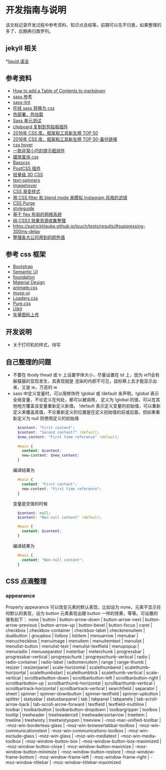 # 开发指南与说明
该文档记录开发过程中参考资料、知识点总结等。前期可以先不归类，如果整理的多了，后期再归类罗列。

## jekyll 相关

*[liquid 语法](https://liquid.bootcss.com/)

## 参考资料

* [How to add a Table of Contents to markdown](http://www.seanbuscay.com/blog/jekyll-toc-markdown/)
* [sass 参考](http://www.sass.hk/docs/)
* [sass-lint](https://github.com/sasstools/sass-lint)
* [在线 sass 转换为 css](http://www.sassmeister.com/)
* [热部署，热加载](https://browsersync.io)
* [Sass 单元测试](http://oddbird.net/true/)
* [clipboard 复制到剪贴板插件](https://clipboardjs.com/)
* [2016年 CSS 库、框架和工具新生榜 TOP 50](https://my.oschina.net/u/2903254/blog/809874)
* [2016年 CSS 库、框架和工具新生榜 TOP 50-备份链接](https://zhuanlan.zhihu.com/p/24524155)
* [css hover](http://ianlunn.github.io/Hover/)
* [一款非常小巧的提示框组件](http://kazzkiq.github.io/balloon.css/)
* [媒体查询 css](http://elementqueries.com/)
* [Basscss](http://basscss.com/)
* [PostCSS 插件](http://postcss.parts/)
* [轻量级 3D CSS](http://www.voxelcss.com/)
* [text-spinners](http://tawian.io/text-spinners/)
* [imagehover](http://imagehover.io/)
* [CSS 渐变样式](http://evankarageorgos.github.io/hue/)
* [用 CSS filter 和 blend mode 来模拟 Instagram 风格的滤镜](https://una.im/CSSgram/)
* [CSS Purge](http://www.csspurge.com/)
* [styleguide](http://styleguide.devbproto.com/styleguide/)
* [基于 flex 布局的网格系统](http://flexboxgrid.com/)
* [纯 CSS3 效果资源收集整理](https://github.com/Zhangjd/awesome-pure-css-no-javascript)
* https://patrickhlauke.github.io/touch/tests/results/#suppressing-300ms-delay
* [整理各大公司用到的颜色值](https://brandcolors.net/)

## 参考 css 框架

* [Bootstrap](https://v4-alpha.getbootstrap.com/)
* [Semantic UI](https://semantic-ui.com/)
* [foundation](http://foundation.zurb.com/)
* [Material Design](https://material.io/)
* [animate.css](https://daneden.github.io/animate.css/)
* [muse-ui](http://www.muse-ui.org/)
* [Loaders.css](https://connoratherton.com/loaders)
* [Pure.css](http://purecss.io/)
* [Uikit](http://getuikit.com/index.html)
* [矢量图标上传](http://iconfont.cn/)


## 开发说明

* 关于打印机的样式，待写

## 自己整理的问题

* 不要在 tbody thead 或 tr 上设置字体大小，尽量设置在 td 上，因为 ie11会有躲猫猫的显现发生，其表现就是
  渲染的内部不可见，鼠标移上去才能显示出来，又是 ie，万恶的 ie
* sass 中定义变量时，可以用修饰符 !global 或 !default 来声明，!global 表示全局变量，不论定义在何处，都可以被调用，
  定义为 !global 的值，可以在其他地方覆盖该变量重新定义新值。
  !default 表示定义变量的初始值，可以重新定义来覆盖其值，不论重新定义的位置是在定义初始值的前或后面，但如果重新定义为 null
  则使用定义的初始值
    ```scss
      $content: "First content";
      $content: "Second content?" !default;
      $new_content: "First time reference" !default;
      
      #main {
        content: $content;
        new-content: $new_content;
      }
    ```
    编译结果为
    ```scss
      #main {
        content: "First content";
        new-content: "First time reference"; 
      }
    ```
    变量是空值的时候
    ```scss
      $content: null;
      $content: "Non-null content" !default;
    
      #main {
        content: $content;
      }
    ```
    编译结果为
    ```scss
      #main {
        content: "Non-null content"; 
      }
    ```

## CSS 点滴整理

### appearance 
Property appearance 可以改变元素的默认表现，比如设为 none，元素不显示任何默认的表现，设为 button 
元素表现出跟 button 一样的效果，等等。可设置的值有如下：
none | button | button-arrow-down | button-arrow-next | button-arrow-previous | button-arrow-up | button-bevel | button-focus | caret | checkbox | checkbox-container | checkbox-label | checkmenuitem | dualbutton | groupbox | listbox | listitem | menuarrow | menubar | menucheckbox | menuimage | menuitem | menuitemtext | menulist | menulist-button | menulist-text | menulist-textfield | menupopup | menuradio | menuseparator | meterbar | meterchunk | progressbar | progressbar-vertical | progresschunk | progresschunk-vertical | radio | radio-container | radio-label | radiomenuitem | range | range-thumb | resizer | resizerpanel | scale-horizontal | scalethumbend | scalethumb-horizontal | scalethumbstart | scalethumbtick | scalethumb-vertical | scale-vertical | scrollbarbutton-down | scrollbarbutton-left | scrollbarbutton-right | scrollbarbutton-up | scrollbarthumb-horizontal | scrollbarthumb-vertical | scrollbartrack-horizontal | scrollbartrack-vertical | searchfield | separator | sheet | spinner | spinner-downbutton | spinner-textfield | spinner-upbutton | splitter | statusbar | statusbarpanel | tab | tabpanel | tabpanels | tab-scroll-arrow-back | tab-scroll-arrow-forward | textfield | textfield-multiline | toolbar | toolbarbutton | toolbarbutton-dropdown | toolbargripper | toolbox | tooltip | treeheader | treeheadercell | treeheadersortarrow | treeitem | treeline | treetwisty | treetwistyopen | treeview | -moz-mac-unified-toolbar | -moz-win-borderless-glass | -moz-win-browsertabbar-toolbox | -moz-win-communicationstext | -moz-win-communications-toolbox | -moz-win-exclude-glass | -moz-win-glass | -moz-win-mediatext | -moz-win-media-toolbox | -moz-window-button-box | -moz-window-button-box-maximized | -moz-window-button-close | -moz-window-button-maximize | -moz-window-button-minimize | -moz-window-button-restore | -moz-window-frame-bottom | -moz-window-frame-left | -moz-window-frame-right | -moz-window-titlebar | -moz-window-titlebar-maximized



